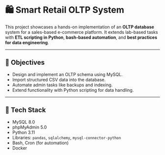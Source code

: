 
# 🛍️ Smart Retail OLTP System

This project showcases a hands-on implementation of an **OLTP database** system for a sales-based e-commerce platform. It extends lab-based tasks with **ETL scripting in Python**, **bash-based automation**, and **best practices for data engineering**.

---

## 📌 Objectives

- Design and implement an OLTP schema using MySQL.
- Import structured CSV data into the database.
- Automate admin tasks like backups and indexing.
- Extend functionality with Python scripting for data handling.

---

## 🧰 Tech Stack

- MySQL 8.0
- phpMyAdmin 5.0
- Python 3.11
- Libraries: `pandas`, `sqlalchemy`, `mysql-connector-python`
- Bash, Cron (for automation)
- Docker

